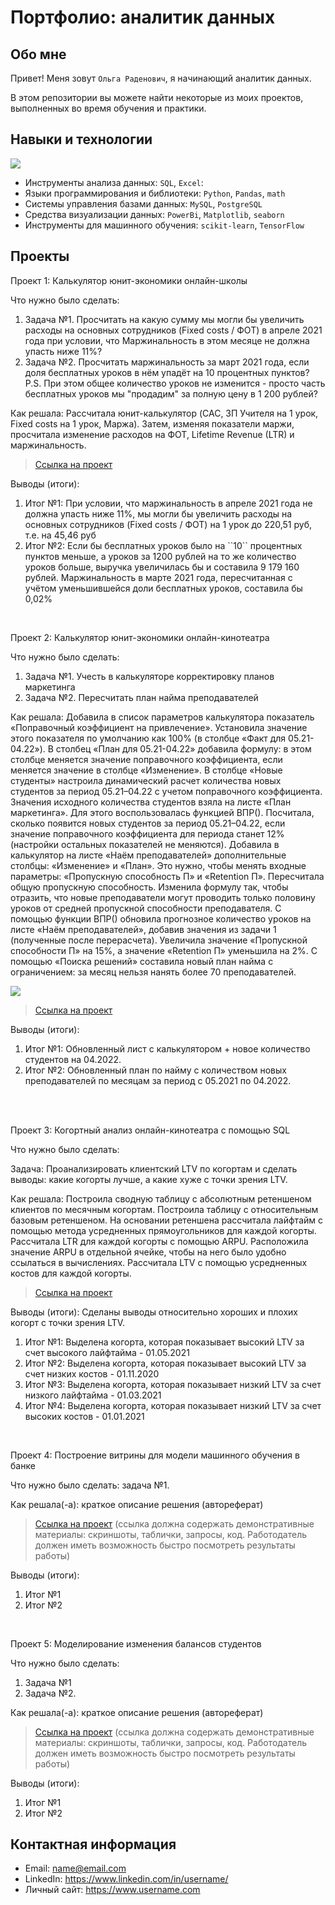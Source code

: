  # Портфолио: аналитик данных

## Обо мне 

Привет! Меня зовут ``Ольга Раденович``, я начинающий аналитик данных. 

В этом репозитории вы можете найти некоторые из моих проектов, выполненных во время обучения и практики.

## Навыки и технологии
<image src="/pics/Tools.jpg">
<br>

- Инструменты анализа данных: ``SQL``, ``Excel``: 
- Языки программирования и библиотеки: ``Python``, ``Pandas``, ``math`` 
- Системы управления базами данных: ``MySQL``, ``PostgreSQL``
- Средства визуализации данных: ``PowerBi``, ``Matplotlib``, ``seaborn``
- Инструменты для машинного обучения: ``scikit-learn``, ``TensorFlow``



## Проекты
<p> Проект 1: Калькулятор юнит-экономики онлайн-школы</p>
<p>Что нужно было сделать:<p>
<ol>
  <li>Задача №1. Просчитать на какую сумму мы могли бы увеличить расходы на основных сотрудников (Fixed costs / ФОТ) в апреле 2021 года при условии, что Маржинальность в этом месяце не должна упасть ниже 11%?</li>
  <li>Задача №2. Просчитать маржинальность за март 2021 года, если доля бесплатных уроков в нём упадёт на 10 процентных пунктов? P.S. При этом общее количество уроков не изменится - просто часть бесплатных уроков мы "продадим" за полную цену в 1 200 рублей? </li>
</ol>

<p>Как решала: Рассчитала юнит-калькулятор (CAC, ЗП Учителя на 1 урок, Fixed costs на 1 урок, Маржа). Затем, изменяя показатели маржи, просчитала изменение расходов на ФОТ, Lifetime Revenue (LTR) и маржинальность.<p>


> <a href="https://github.com/olgaradenovich/my-portfolio/blob/main/%D0%9F%D1%80%D0%BE%D0%B5%D0%BA%D1%82_1.xlsx">Ссылка на проект</a>

<p>Выводы (итоги):<p>
<ol>
  <li>Итог №1: При условии, что маржинальность в апреле 2021 года не должна упасть ниже 11%, мы могли бы увеличить расходы на основных сотрудников (Fixed costs / ФОТ) на 1 урок до 220,51 руб, т.е. на 45,46 руб</li>
  <li>Итог №2: Если бы бесплатных уроков было на ``10`` процентных пунктов меньше, а уроков за 1200 рублей на то же количество уроков больше, выручка увеличилась бы и составила 9 179 160 рублей. Маржинальность в марте 2021 года, пересчитанная с учётом уменьшившейся доли бесплатных уроков, составила бы 0,02% </li>
</ol>
<br> 

<p> Проект 2: Калькулятор юнит-экономики онлайн-кинотеатра</p>
<p>Что нужно было сделать:<p>
<ol>
  <li>Задача №1. Учесть в калькуляторе корректировку планов маркетинга </li>
  <li>Задача №2. Пересчитать план найма преподавателей </li>
</ol>

<p>Как решала: Добавила в список параметров калькулятора показатель «Поправочный коэффициент на привлечение». Установила значение этого показателя по умолчанию как 100% (в столбце «Факт для 05.21-04.22»). В столбец «План для 05.21-04.22» добавила формулу: в этом столбце меняется значение поправочного коэффициента, если меняется значение в столбце «Изменение». В столбце «Новые студенты» настроила динамический расчет количества новых студентов за период 05.21–04.22 с учетом поправочного коэффициента. Значения исходного количества студентов взяла на листе «План маркетинга». Для этого воспользовалась функцией ВПР(). Посчитала, сколько появится новых студентов за период 05.21–04.22, если значение поправочного коэффициента для периода станет 12% (настройки остальных показателей не меняются). Добавила в калькулятор на листе «Наём преподавателей» дополнительные столбцы: «Изменение» и «План». Это нужно, чтобы менять входные параметры: «Пропускную способность П» и «Retention П». Пересчитала общую пропускную способность. Изменила формулу так, чтобы отразить, что новые преподаватели могут проводить только половину уроков от средней пропускной способности преподавателя. С помощью функции ВПР() обновила прогнозное количество уроков на листе «Наём преподавателей», добавив значения из задачи 1 (полученные после перерасчета). Увеличила значение «Пропускной способности П» на 15%, а значение «Retention П» уменьшила на 2%. С помощью «Поиска решений» составила новый план найма с ограничением: за месяц нельзя нанять более 70 преподавателей.<p>

<image src="/pics/graph.jpg">

> <a href="https://github.com/olgaradenovich/my-portfolio/blob/main/%D0%9F%D1%80%D0%BE%D0%B5%D0%BA%D1%82_2.xlsx">Ссылка на проект</a>
 
<p>Выводы (итоги):<p>
<ol>
  <li>Итог №1: Обновленный лист с калькулятором + новое количество студентов на 04.2022.</li>
  <li>Итог №2: Обновленный план по найму с количеством новых преподавателей по месяцам за период с 05.2021 по 04.2022.</li>
</ol>
<br> 

<br> 
<p> Проект 3: Когортный анализ онлайн-кинотеатра с помощью SQL</p>
<p>Что нужно было сделать:<p>

Задача: Проанализировать клиентский LTV по когортам и сделать выводы: какие когорты лучше, а какие хуже с точки зрения LTV.
<br> 
<p>Как решала: Построила сводную таблицу с абсолютным ретеншеном клиентов по месячным когортам. Построила таблицу с относительным базовым ретеншеном. На основании ретеншена рассчитала лайфтайм с помощью метода усредненных прямоугольников для каждой когорты. Рассчитала LTR для каждой когорты с помощью ARPU. Расположила значение ARPU в отдельной ячейке, чтобы на него было удобно ссылаться в вычислениях. Рассчитала LTV с помощью усредненных костов для каждой когорты.<p>
  
> <a href="https://github.com/olgaradenovich/my-portfolio/blob/main/%D0%9F%D1%80%D0%BE%D0%B5%D0%BA%D1%82_3.xlsx">Ссылка на проект</a>

  <p>Выводы (итоги): Сделаны выводы относительно хороших и плохих когорт с точки зрения LTV.<p>
<ol>
  <li>Итог №1: Выделена когорта, которая показывает высокий LTV за счет высокого лайфтайма - 01.05.2021</li>
  <li>Итог №2: Выделена когорта, которая показывает высокий LTV за счет низких костов - 01.11.2020</li>
  <li>Итог №3: Выделена когорта, которая показывает низкий LTV за счет низкого лайфтайма - 01.03.2021</li>
  <li>Итог №4: Выделена когорта, которая показывает низкий LTV за счет высоких костов - 01.01.2021</li>
</ol>

<br> 
<p>Проект 4: Построение витрины для модели машинного обучения в банке </p> 
<p>Что нужно было сделать: задача №1.<p>
  
<p>Как решала(-а): краткое описание решения (автореферат)<p>

> <a href="https://drive.google.com/drive/folders/1QOk5AAh6x7jK_yHgfKI2sUFYR7AWUi5u">Ссылка на проект</a>
(ссылка должна содержать демонстративные материалы: скриншоты, таблички, запросы, код. Работодатель должен иметь возможность быстро посмотреть результаты работы)
  
 <p>Выводы (итоги):<p>
<ol>
  <li>Итог №1</li>
  <li>Итог №2</li>
</ol>
<br> 


<p>Проект 5: Моделирование изменения балансов студентов</p> 
<p>Что нужно было сделать:<p>
<ol>
  <li>Задача №1</li>
  <li>Задача №2.</li>
</ol>

<p>Как решала(-а): краткое описание решения (автореферат)<p>

> <a href="https://github.com/Skyproportfolio/data-analytics-5month/blob/main/Проект%205.xlsx">Ссылка на проект</a>
(ссылка должна содержать демонстративные материалы: скриншоты, таблички, запросы, код. Работодатель должен иметь возможность быстро посмотреть результаты работы)
 
 <p>Выводы (итоги):<p>
<ol>
  <li>Итог №1</li>
  <li>Итог №2</li>
</ol>

## Контактная информация
- Email: name@email.com
- LinkedIn: https://www.linkedin.com/in/username/
- Личный сайт: https://www.username.com


